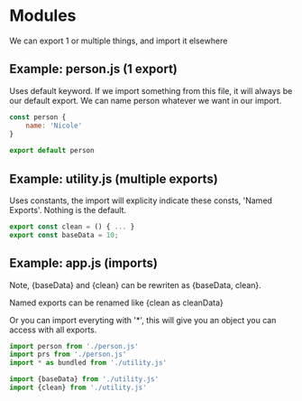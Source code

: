 # Modules
We can export 1 or multiple things, and import it elsewhere

## Example: person.js (1 export)
Uses default keyword.  If we import something from this file, it will always be our default export.  We can name person whatever we want in our import.
```js
const person {
    name: 'Nicole'
}
               
export default person
```

## Example: utility.js (multiple exports)
Uses constants, the import will explicity indicate these consts, 'Named Exports'.  Nothing is the default.
```js
export const clean = () { ... }
export const baseData = 10;
```

## Example: app.js (imports)
Note, {baseData} and {clean} can be rewriten as {baseData, clean}.
            
Named exports can be renamed like {clean as cleanData}

Or you can import everyting with '*', this will give you an object you can access with all exports.
```js
import person from './person.js'
import prs from './person.js'
import * as bundled from './utility.js'

import {baseData} from './utility.js'
import {clean} from './utility.js'
```